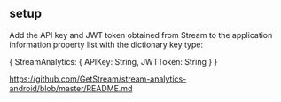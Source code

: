 ## setup
Add the API key and JWT token obtained from Stream to the application information property list with the dictionary key type:

{
	StreamAnalytics: 
	{
		APIKey: String,
		JWTToken: String 
	}
}


https://github.com/GetStream/stream-analytics-android/blob/master/README.md
